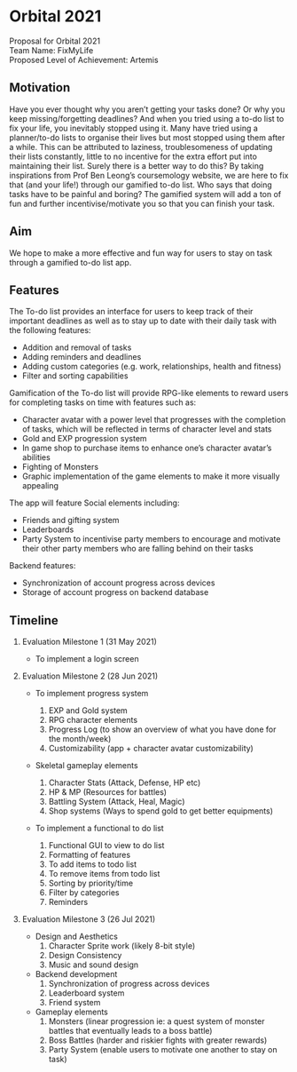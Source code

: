 # Orbital 2021

Proposal for Orbital 2021  
Team Name: FixMyLife  
Proposed Level of Achievement: Artemis  

<h2>Motivation</h2>

Have you ever thought why you aren’t getting your tasks done? Or why you keep missing/forgetting deadlines? And when you tried using a to-do list to fix your life, you inevitably stopped using it.
Many have tried using a planner/to-do lists to organise their lives but most stopped using them after a while. This can be attributed to laziness, troublesomeness of updating their lists constantly, little to no incentive for the extra effort put into maintaining their list. Surely there is a better way to do this?
By taking inspirations from Prof Ben Leong’s coursemology website, we are here to fix that (and your life!) through our gamified to-do list. Who says that doing tasks have to be painful and boring? The gamified system will add a ton of fun and further incentivise/motivate you so that you can finish your task.  

<h2>Aim</h2>
We hope to make a more effective and fun way for users to stay on task through a gamified to-do list app.  

<h2>Features</h2>  
The To-do list provides an interface for users to keep track of their important deadlines as well as to stay up to date with their daily task with the following features:  

* Addition and removal of tasks  
* Adding reminders and deadlines
* Adding custom categories (e.g. work, relationships, health and fitness)  
* Filter and sorting capabilities  

Gamification of the To-do list will provide RPG-like elements to reward users for completing tasks on time with features such as:  

* Character avatar with a power level that progresses with the completion of tasks, which will be reflected in terms of character level and stats  
* Gold and EXP progression system  
* In game shop to purchase items to enhance one’s character avatar’s abilities
* Fighting of Monsters
* Graphic implementation of the game elements to make it more visually appealing  

The app will feature Social elements including:  

* Friends and gifting system  
* Leaderboards
* Party System to incentivise party members to encourage and motivate their other party members
who are falling behind on their tasks  

Backend features:  

* Synchronization of account progress across devices
* Storage of account progress on backend database  

<h2>Timeline</h2>  

1. Evaluation Milestone 1 (31 May 2021)
    * To implement a login screen
 
2. Evaluation Milestone 2 (28 Jun 2021)
    * To implement progress system
         1. EXP and Gold system
         2. RPG character elements
         3. Progress Log (to show an overview of what you have done for the month/week)
         4. Customizability (app + character avatar customizability)
     * Skeletal gameplay elements
         1. Character Stats (Attack, Defense, HP etc)
         2. HP & MP (Resources for battles)
         3. Battling System (Attack, Heal, Magic)
         4. Shop systems (Ways to spend gold to get better equipments)  

    * To implement a functional to do list  
         1. Functional GUI to view to do list  
         2. Formatting of features
         3. To add items to todo list
         4. To remove items from todo list
         5. Sorting by priority/time
         6.  Filter by categories 
         7.  Reminders  

3. Evaluation Milestone 3 (26 Jul 2021)  
     * Design and Aesthetics
         1. Character Sprite work (likely 8-bit style)
         2. Design Consistency
         3. Music and sound design
     * Backend development
         1. Synchronization of progress across devices
         2. Leaderboard system
         3. Friend system
     * Gameplay elements
         1. Monsters (linear progression ie: a quest system of monster battles that eventually leads to a boss battle)
         2. Boss Battles (harder and riskier fights with greater rewards)
         3. Party System (enable users to motivate one another to stay on task)
